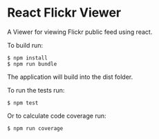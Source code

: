 React Flickr Viewer
====================

A Viewer for viewing Flickr public feed using react.

To build run:

    $ npm install
    $ npm run bundle

The application will build into the dist folder.

To run the tests run:
		
    $ npm test

Or to calculate code coverage run:
    
    $ npm run coverage